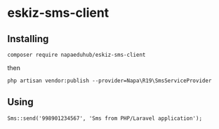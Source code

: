 # eskiz-sms-client

## Installing

`composer require napaeduhub/eskiz-sms-client`

then

`php artisan vendor:publish --provider=Napa\R19\SmsServiceProvider`

## Using

`Sms::send('998901234567', 'Sms from PHP/Laravel application');`
